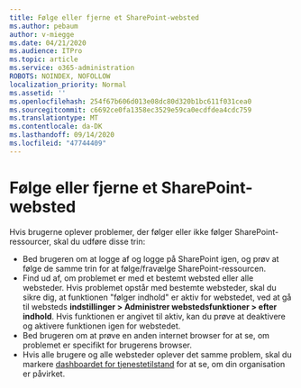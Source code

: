 ```yaml
---
title: Følge eller fjerne et SharePoint-websted
ms.author: pebaum
author: v-miegge
ms.date: 04/21/2020
ms.audience: ITPro
ms.topic: article
ms.service: o365-administration
ROBOTS: NOINDEX, NOFOLLOW
localization_priority: Normal
ms.assetid: ''
ms.openlocfilehash: 254f67b606d013e08dc80d320b1bc611f031cea0
ms.sourcegitcommit: c6692ce0fa1358ec3529e59ca0ecdfdea4cdc759
ms.translationtype: MT
ms.contentlocale: da-DK
ms.lasthandoff: 09/14/2020
ms.locfileid: "47744409"
---
```

# <a name="follow-or-un-follow-a-sharepoint-site"></a>Følge eller fjerne et SharePoint-websted

Hvis brugerne oplever problemer, der følger eller ikke følger SharePoint-ressourcer, skal du udføre disse trin:

* Bed brugeren om at logge af og logge på SharePoint igen, og prøv at følge de samme trin for at følge/fravælge SharePoint-ressourcen.
* Find ud af, om problemet er med et bestemt websted eller alle websteder. Hvis problemet opstår med bestemte websteder, skal du sikre dig, at funktionen "følger indhold" er aktiv for webstedet, ved at gå til websteds **indstillinger > Administrer webstedsfunktioner > efter indhold**. Hvis funktionen er angivet til aktiv, kan du prøve at deaktivere og aktivere funktionen igen for webstedet.
* Bed brugeren om at prøve en anden internet browser for at se, om problemet er specifikt for brugerens browser.
* Hvis alle brugere og alle websteder oplever det samme problem, skal du markere [dashboardet for tjenestetilstand](https://admin.microsoft.com/AdminPortal/Home#/servicehealth) for at se, om din organisation er påvirket.
